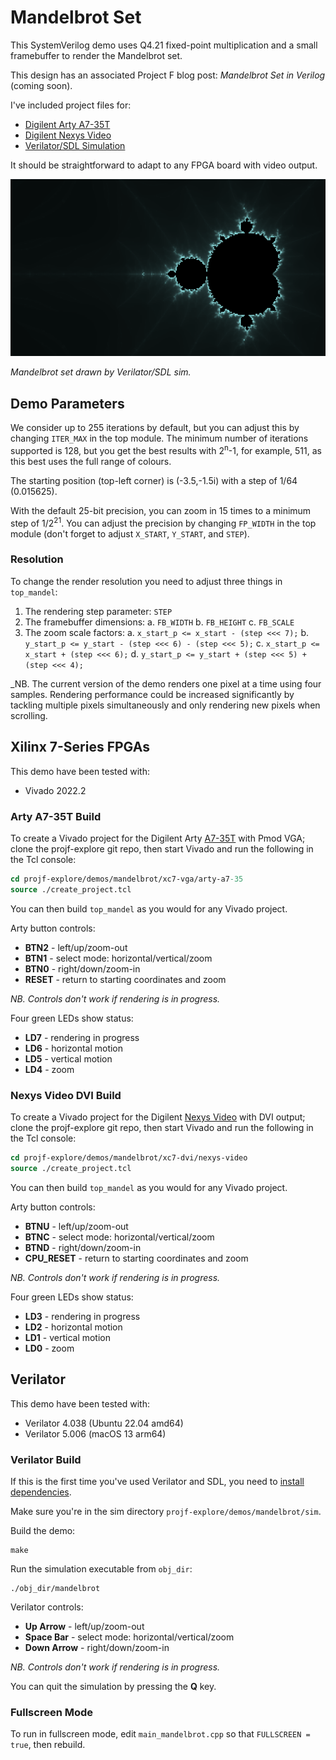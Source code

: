 # Mandelbrot Set

This SystemVerilog demo uses Q4.21 fixed-point multiplication and a small framebuffer to render the Mandelbrot set.

This design has an associated Project F blog post: _Mandelbrot Set in Verilog_ (coming soon).

I've included project files for:

* [Digilent Arty A7-35T](#arty-a7-35t-build)
* [Digilent Nexys Video](#nexys-video-dvi-build)
* [Verilator/SDL Simulation](#verilator-build)

It should be straightforward to adapt to any FPGA board with video output.

![](../../doc/img/sea-of-chaos.png?raw=true "")

_Mandelbrot set drawn by Verilator/SDL sim._

## Demo Parameters

We consider up to 255 iterations by default, but you can adjust this by changing `ITER_MAX` in the top module. The minimum number of iterations supported is 128, but you get the best results with 2<sup>n</sup>-1, for example, 511, as this best uses the full range of colours.

The starting position (top-left corner) is (-3.5,-1.5i) with a step of 1/64 (0.015625).

With the default 25-bit precision, you can zoom in 15 times to a minimum step of 1/2<sup>21</sup>. You can adjust the precision by changing `FP_WIDTH` in the top module (don't forget to adjust `X_START`, `Y_START`, and `STEP`).

### Resolution

To change the render resolution you need to adjust three things in `top_mandel`:

1. The rendering step parameter: `STEP`
2. The framebuffer dimensions:
    a. `FB_WIDTH`
    b. `FB_HEIGHT`
    c. `FB_SCALE`
3. The zoom scale factors:
    a. `x_start_p <= x_start - (step <<< 7);`
    b. `y_start_p <= y_start - (step <<< 6) - (step <<< 5);`
    c. `x_start_p <= x_start + (step <<< 6);`
    d. `y_start_p <= y_start + (step <<< 5) + (step <<< 4);`

_NB. The current version of the demo renders one pixel at a time using four samples. Rendering performance could be increased significantly by tackling multiple pixels simultaneously and only rendering new pixels when scrolling.

## Xilinx 7-Series FPGAs

This demo have been tested with:

* Vivado 2022.2

### Arty A7-35T Build

To create a Vivado project for the Digilent Arty [A7-35T](https://reference.digilentinc.com/reference/programmable-logic/arty-a7/reference-manual) with Pmod VGA; clone the projf-explore git repo, then start Vivado and run the following in the Tcl console:

```tcl
cd projf-explore/demos/mandelbrot/xc7-vga/arty-a7-35
source ./create_project.tcl
```

You can then build `top_mandel` as you would for any Vivado project.

Arty button controls:

* **BTN2** - left/up/zoom-out
* **BTN1** - select mode: horizontal/vertical/zoom
* **BTN0** - right/down/zoom-in
* **RESET** - return to starting coordinates and zoom

_NB. Controls don't work if rendering is in progress._

Four green LEDs show status:

* **LD7** - rendering in progress
* **LD6** - horizontal motion
* **LD5** - vertical motion
* **LD4** - zoom

### Nexys Video DVI Build

To create a Vivado project for the Digilent [Nexys Video](https://reference.digilentinc.com/reference/programmable-logic/nexys-video/reference-manual) with DVI output; clone the projf-explore git repo, then start Vivado and run the following in the Tcl console:

```tcl
cd projf-explore/demos/mandelbrot/xc7-dvi/nexys-video
source ./create_project.tcl
```

You can then build `top_mandel` as you would for any Vivado project.

Arty button controls:

* **BTNU** - left/up/zoom-out
* **BTNC** - select mode: horizontal/vertical/zoom
* **BTND** - right/down/zoom-in
* **CPU_RESET** - return to starting coordinates and zoom

_NB. Controls don't work if rendering is in progress._

Four green LEDs show status:

* **LD3** - rendering in progress
* **LD2** - horizontal motion
* **LD1** - vertical motion
* **LD0** - zoom

## Verilator

This demo have been tested with:

* Verilator 4.038 (Ubuntu 22.04 amd64)
* Verilator 5.006 (macOS 13 arm64)

### Verilator Build

If this is the first time you've used Verilator and SDL, you need to [install dependencies](https://projectf.io/posts/verilog-sim-verilator-sdl/#installing-dependencies).

Make sure you're in the sim directory `projf-explore/demos/mandelbrot/sim`.

Build the demo:

```shell
make
```

Run the simulation executable from `obj_dir`:

```shell
./obj_dir/mandelbrot
```

Verilator controls:

* **Up Arrow** - left/up/zoom-out
* **Space Bar** - select mode: horizontal/vertical/zoom
* **Down Arrow** - right/down/zoom-in

_NB. Controls don't work if rendering is in progress._

You can quit the simulation by pressing the **Q** key.

### Fullscreen Mode

To run in fullscreen mode, edit `main_mandelbrot.cpp` so that `FULLSCREEN = true`, then rebuild.
